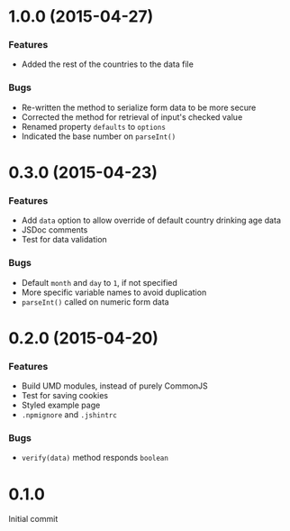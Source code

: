 # 1.0.0 (2015-04-27)
### Features
* Added the rest of the countries to the data file

### Bugs
* Re-written the method to serialize form data to be more secure
* Corrected the method for retrieval of input's checked value
* Renamed property `defaults` to `options`
* Indicated the base number on `parseInt()`

# 0.3.0 (2015-04-23)
### Features
* Add `data` option to allow override of default country drinking age data
* JSDoc comments
* Test for data validation

### Bugs
* Default `month` and `day` to `1`, if not specified
* More specific variable names to avoid duplication
* `parseInt()` called on numeric form data

# 0.2.0 (2015-04-20)
### Features
* Build UMD modules, instead of purely CommonJS
* Test for saving cookies
* Styled example page
* `.npmignore` and `.jshintrc`

### Bugs
* `verify(data)` method responds `boolean`

# 0.1.0
Initial commit

